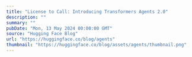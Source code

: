 ```yaml
---
title: "License to Call: Introducing Transformers Agents 2.0"
description: ""
summary: ""
pubDate: "Mon, 13 May 2024 00:00:00 GMT"
source: "Hugging Face Blog"
url: "https://huggingface.co/blog/agents"
thumbnail: "https://huggingface.co/blog/assets/agents/thumbnail.png"
---
```


